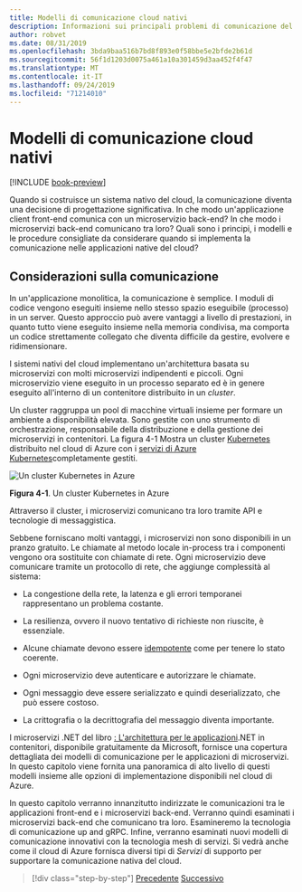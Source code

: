 ```yaml
---
title: Modelli di comunicazione cloud nativi
description: Informazioni sui principali problemi di comunicazione del servizio nelle applicazioni native del cloud
author: robvet
ms.date: 08/31/2019
ms.openlocfilehash: 3bda9baa516b7bd8f893e0f58bbe5e2bfde2b61d
ms.sourcegitcommit: 56f1d1203d0075a461a10a301459d3aa452f4f47
ms.translationtype: MT
ms.contentlocale: it-IT
ms.lasthandoff: 09/24/2019
ms.locfileid: "71214010"
---
```

# <a name="cloud-native-communication-patterns"></a>Modelli di comunicazione cloud nativi

[!INCLUDE [book-preview](../../../includes/book-preview.md)]

Quando si costruisce un sistema nativo del cloud, la comunicazione diventa una decisione di progettazione significativa. In che modo un'applicazione client front-end comunica con un microservizio back-end? In che modo i microservizi back-end comunicano tra loro? Quali sono i principi, i modelli e le procedure consigliate da considerare quando si implementa la comunicazione nelle applicazioni native del cloud?

## <a name="communication-considerations"></a>Considerazioni sulla comunicazione

In un'applicazione monolitica, la comunicazione è semplice. I moduli di codice vengono eseguiti insieme nello stesso spazio eseguibile (processo) in un server. Questo approccio può avere vantaggi a livello di prestazioni, in quanto tutto viene eseguito insieme nella memoria condivisa, ma comporta un codice strettamente collegato che diventa difficile da gestire, evolvere e ridimensionare.

I sistemi nativi del cloud implementano un'architettura basata su microservizi con molti microservizi indipendenti e piccoli. Ogni microservizio viene eseguito in un processo separato ed è in genere eseguito all'interno di un contenitore distribuito in un *cluster*.

Un cluster raggruppa un pool di macchine virtuali insieme per formare un ambiente a disponibilità elevata. Sono gestite con uno strumento di orchestrazione, responsabile della distribuzione e della gestione dei microservizi in contenitori. La figura 4-1 Mostra un cluster [Kubernetes](https://kubernetes.io) distribuito nel cloud di Azure con i [servizi di Azure Kubernetes](https://docs.microsoft.com/azure/aks/intro-kubernetes)completamente gestiti.

![Un cluster Kubernetes in Azure](./media/kubernetes-cluster-in-azure.png)

**Figura 4-1**. Un cluster Kubernetes in Azure

Attraverso il cluster, i microservizi comunicano tra loro tramite API e tecnologie di messaggistica.

Sebbene forniscano molti vantaggi, i microservizi non sono disponibili in un pranzo gratuito. Le chiamate al metodo locale in-process tra i componenti vengono ora sostituite con chiamate di rete. Ogni microservizio deve comunicare tramite un protocollo di rete, che aggiunge complessità al sistema:

- La congestione della rete, la latenza e gli errori temporanei rappresentano un problema costante.

- La resilienza, ovvero il nuovo tentativo di richieste non riuscite, è essenziale.

- Alcune chiamate devono essere [idempotente](https://www.restapitutorial.com/lessons/idempotency.html) come per tenere lo stato coerente.

- Ogni microservizio deve autenticare e autorizzare le chiamate.

- Ogni messaggio deve essere serializzato e quindi deserializzato, che può essere costoso.

- La crittografia o la decrittografia del messaggio diventa importante.

I microservizi .NET del libro [: L'architettura per le applicazioni](https://docs.microsoft.com/dotnet/standard/microservices-architecture/).NET in contenitori, disponibile gratuitamente da Microsoft, fornisce una copertura dettagliata dei modelli di comunicazione per le applicazioni di microservizi. In questo capitolo viene fornita una panoramica di alto livello di questi modelli insieme alle opzioni di implementazione disponibili nel cloud di Azure.

In questo capitolo verranno innanzitutto indirizzate le comunicazioni tra le applicazioni front-end e i microservizi back-end. Verranno quindi esaminati i microservizi back-end che comunicano tra loro. Esamineremo la tecnologia di comunicazione up and gRPC. Infine, verranno esaminati nuovi modelli di comunicazione innovativi con la tecnologia mesh di servizi. Si vedrà anche come il cloud di Azure fornisca diversi tipi di *Servizi* di supporto per supportare la comunicazione nativa del cloud.

>[!div class="step-by-step"]
>[Precedente](other-deployment-options.md)
>[Successivo](front-end-communication.md)

